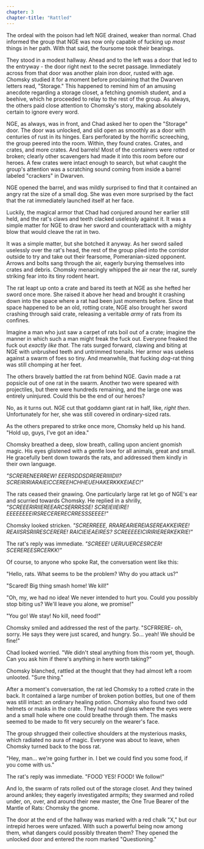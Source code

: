 ```yaml
---
chapter: 3
chapter-title: "Rattled"
---
```



The ordeal with the poison had left NGE drained, weaker than normal. Chad informed the group that NGE was now only capable of fucking up _most_ things in her path. With that said, the foursome took their bearings.

They stood in a modest hallway. Ahead and to the left was a door that led to the entryway - the door right next to the secret passage. Immediately across from that door was another plain iron door, rusted with age. Chomsky studied it for a moment before proclaiming that the Dwarven letters read, "Storage." This happened to remind him of an amusing anecdote regarding a storage closet, a fetching gnomish student, and a beehive, which he proceeded to relay to the rest of the group. As always, the others paid close attention to Chomsky's story, making absolutely certain to ignore every word.

<!--more-->

NGE, as always, was in front, and Chad asked her to open the "Storage" door. The door was unlocked, and slid open as smoothly as a door with centuries of rust in its hinges. Ears perforated by the horrific screeching, the group peered into the room. Within, they found crates. Crates, and crates, and more crates. And barrels! Most of the containers were rotted or broken; clearly other scavengers had made it into this room before our heroes. A few crates were intact enough to search, but what caught the group's attention was a scratching sound coming from inside a barrel labeled "crackers" in Dwarven.

NGE opened the barrel, and was mildly surprised to find that it contained an angry rat the size of a small dog. She was even more surprised by the fact that the rat immediately launched itself at her face.


Luckily, the magical armor that Chad had conjured around her earlier still held, and the rat's claws and teeth clacked uselessly against it. It was a simple matter for NGE to draw her sword and counterattack with a mighty blow that would cleave the rat in two.

It was a simple matter, but she botched it anyway. As her sword sailed uselessly over the rat's head, the rest of the group piled into the corridor outside to try and take out their fearsome, Pomeranian-sized opponent. Arrows and bolts sang through the air, eagerly burying themselves into crates and debris. Chomsky menacingly whipped the air near the rat, surely striking fear into its tiny rodent heart.

The rat leapt up onto a crate and bared its teeth at NGE as she hefted her sword once more. She raised it above her head and brought it crashing down into the space where a rat had been just moments before. Since that space happened to be an old, rotting crate, NGE also brought her sword crashing through said crate, releasing a veritable _army_ of rats from its confines.

Imagine a man who just saw a carpet of rats boil out of a crate; imagine the manner in which such a man might freak the fuck out. Everyone freaked the fuck out _exactly like that_. The rats surged forward, clawing and biting at NGE with unbrushed teeth and untrimmed toenails. Her armor was useless against a swarm of foes so tiny. And meanwhile, that fucking _dog_-rat thing was still chomping at her feet.

The others bravely battled the rat from behind NGE. Gavin made a rat popsicle out of one rat in the swarm. Another two were speared with projectiles, but there were hundreds remaining, and the large one was entirely uninjured. Could this be the end of our heroes?

No, as it turns out. NGE cut that goddamn giant rat in half, like, _right then_. Unfortunately for her, she was still covered in ordinary-sized rats.

As the others prepared to strike once more, Chomsky held up his hand. "Hold up, guys, I've got an idea."

Chomsky breathed a deep, slow breath, calling upon ancient gnomish magic. His eyes glistened with a gentle love for all animals, great and small. He gracefully bent down towards the rats, and addressed them kindly in their own language.

*"SCRERENEERREW! EEERSDDSDRERERIIIIDII? SCREIRIRIARAIEICCEREEHCHHEUEHAKERKKKEIAEC!"*

The rats ceased their gnawing. One particularly large rat let go of NGE's ear and scurried towards Chomsky. He replied in a shrilly, _"SCREEERIRIIEREEARCSERRRSSE! SCREIEIIEIRE! EEEEEEEEIRSRECERERECRRESSSEEEE!"_

Chomsky looked stricken. *"SCRERREEE, RRAREARIEREIASEREAKKEIREE! REAIISRSRIIRESCERERE! RAICIEIEAEIRES? SCREEEEEICIRIRIERERKEKRIE!"*

The rat's reply was immediate. _"SCREEE! UERUUERCESRCER! SCEREREESRCERKK!"_

Of course, to anyone who spoke Rat, the conversation went like this:

"Hello, rats. What seems to be the problem? Why do you attack us?"

"Scared! Big thing smash home! We kill!"

"Oh, my, we had no idea! We never intended to hurt you. Could you possibly stop biting us? We'll leave you alone, we promise!"

"You go! We stay! No kill, need food!"

Chomsky smiled and addressed the rest of the party. "SCFRRERE- oh, sorry. He says they were just scared, and hungry. So... yeah! We should be fine!"

Chad looked worried. "We didn't steal anything from this room yet, though. Can you ask him if there's anything in here worth taking?"

Chomsky blanched, rattled at the thought that they had almost left a room unlooted. "Sure thing."

After a moment's conversation, the rat led Chomsky to a rotted crate in the back. It contained a large number of broken potion bottles, but one of them was still intact: an ordinary healing potion. Chomsky also found two odd helmets or masks in the crate. They had round glass where the eyes were and a small hole where one could breathe through them. The masks seemed to be made to fit very securely on the wearer's face.

The group shrugged their collective shoulders at the mysterious masks, which radiated no aura of magic. Everyone was about to leave, when Chomsky turned back to the boss rat.

"Hey, man... we're going further in. I bet we could find you some food, if you come with us."

The rat's reply was immediate. "FOOD YES! FOOD! We follow!"

And lo, the swarm of rats rolled out of the storage closet. And they twined around ankles; they eagerly investigated armpits; they swarmed and roiled under, on, over, and around their new master, the One True Bearer of the Mantle of Rats: Chomsky the gnome.

The door at the end of the hallway was marked with a red chalk "X," but our intrepid heroes were unfazed. With such a powerful being now among them, what dangers could possibly threaten them? They opened the unlocked door and entered the room marked "Questioning."